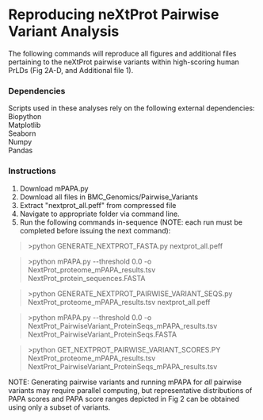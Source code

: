 
# Reproducing neXtProt Pairwise Variant Analysis

The following commands will reproduce all figures and additional files pertaining to the neXtProt pairwise variants within high-scoring human PrLDs (Fig 2A-D, and Additional file 1).

### Dependencies
Scripts used in these analyses rely on the following external dependencies:\
Biopython\
Matplotlib\
Seaborn\
Numpy\
Pandas

### Instructions
1. Download mPAPA.py
2. Download all files in BMC_Genomics/Pairwise_Variants
3. Extract "nextprot_all.peff" from compressed file
4. Navigate to appropriate folder via command line.
5. Run the following commands in-sequence (NOTE: each run must be completed before issuing the next command):

>\>python GENERATE_NEXTPROT_FASTA.py nextprot_all.peff

>\>python mPAPA.py --threshold 0.0 -o NextProt_proteome_mPAPA_results.tsv NextProt_protein_sequences.FASTA

>\>python GENERATE_NEXTPROT_PAIRWISE_VARIANT_SEQS.py NextProt_proteome_mPAPA_results.tsv nextprot_all.peff

>\>python mPAPA.py --threshold 0.0 -o NextProt_PairwiseVariant_ProteinSeqs_mPAPA_results.tsv NextProt_PairwiseVariant_ProteinSeqs.FASTA

>\>python GET_NEXTPROT_PAIRWISE_VARIANT_SCORES.PY NextProt_proteome_mPAPA_results.tsv NextProt_PairwiseVariant_ProteinSeqs_mPAPA_results.tsv

NOTE: Generating pairwise variants and running mPAPA for *all* pairwise variants may require parallel computing, but representative distributions of PAPA scores and PAPA score ranges depicted in Fig 2 can be obtained using only a subset of variants.
